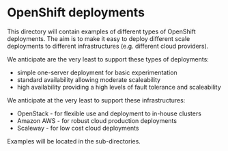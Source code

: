 # OpenShift deployments

This directory will contain examples of different types of OpenShift deployments.
The aim is to make it easy to deploy different scale deployments to different infrastructures
(e.g. different cloud providers).

We anticipate are the very least to support these types of deployments:

* simple one-server deployment for basic experimentation
* standard availability allowing moderate scaleability
* high availability providing a high levels of fault tolerance and scaleability

We anticipate at the very least to support these infrastructures:

* OpenStack - for flexible use and deployment to in-house clusters
* Amazon AWS - for robust cloud production deployments
* Scaleway - for low cost cloud deployments

Examples will be located in the sub-directories.